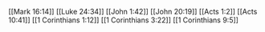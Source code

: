 [[Mark 16:14]]
[[Luke 24:34]]
[[John 1:42]]
[[John 20:19]]
[[Acts 1:2]]
[[Acts 10:41]]
[[1 Corinthians 1:12]]
[[1 Corinthians 3:22]]
[[1 Corinthians 9:5]]
